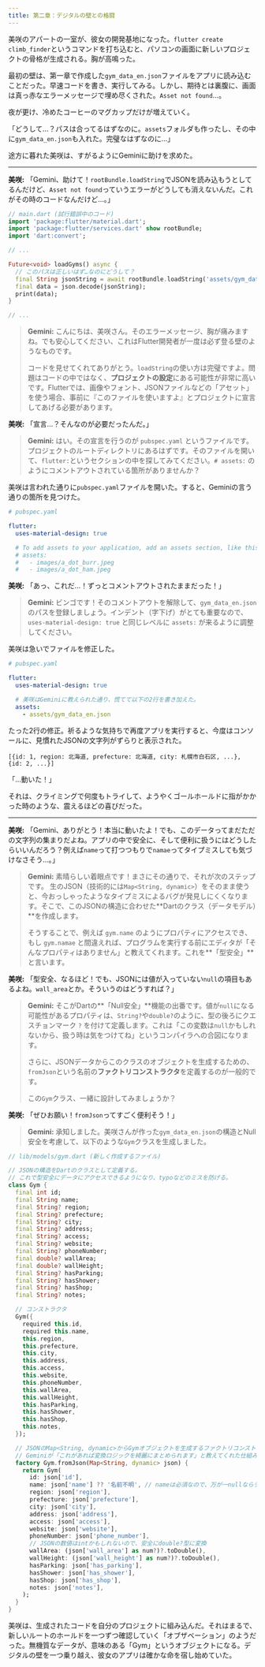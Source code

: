 ```yaml
---
title: 第二章：デジタルの壁との格闘
---
```


美咲のアパートの一室が、彼女の開発基地になった。`flutter create climb_finder`というコマンドを打ち込むと、パソコンの画面に新しいプロジェクトの骨格が生成される。胸が高鳴った。

最初の壁は、第一章で作成した`gym_data_en.json`ファイルをアプリに読み込むことだった。早速コードを書き、実行してみる。しかし、期待とは裏腹に、画面は真っ赤なエラーメッセージで埋め尽くされた。`Asset not found`…。

夜が更け、冷めたコーヒーのマグカップだけが増えていく。

「どうして…？パスは合ってるはずなのに。`assets`フォルダも作ったし、その中に`gym_data_en.json`も入れた。完璧なはずなのに…」

途方に暮れた美咲は、すがるようにGeminiに助けを求めた。

---

**美咲:**
「Gemini、助けて！`rootBundle.loadString`でJSONを読み込もうとしてるんだけど、`Asset not found`っていうエラーがどうしても消えないんだ。これがその時のコードなんだけど…。」

```dart
// main.dart (試行錯誤中のコード)
import 'package:flutter/material.dart';
import 'package:flutter/services.dart' show rootBundle;
import 'dart:convert';

// ...

Future<void> loadGyms() async {
  // このパスは正しいはず…なのにどうして？
  final String jsonString = await rootBundle.loadString('assets/gym_data_en.json');
  final data = json.decode(jsonString);
  print(data);
}

// ...
```

> **Gemini:**
> こんにちは、美咲さん。そのエラーメッセージ、胸が痛みますね。でも安心してください、これはFlutter開発者が一度は必ず登る壁のようなものです。
>
> コードを見せてくれてありがとう。`loadString`の使い方は完璧ですよ。問題はコードの中ではなく、**プロジェクトの設定**にある可能性が非常に高いです。Flutterでは、画像やフォント、JSONファイルなどの「アセット」を使う場合、事前に『このファイルを使いますよ』とプロジェクトに宣言してあげる必要があります。

**美咲:**
「宣言…？そんなのが必要だったんだ。」

> **Gemini:**
> はい。その宣言を行うのが `pubspec.yaml` というファイルです。プロジェクトのルートディレクトリにあるはずです。そのファイルを開いて、`flutter:`というセクションの中を探してみてください。`# assets:` のようにコメントアウトされている箇所がありませんか？

美咲は言われた通りに`pubspec.yaml`ファイルを開いた。すると、Geminiの言う通りの箇所を見つけた。

```yaml
# pubspec.yaml

flutter:
  uses-material-design: true

  # To add assets to your application, add an assets section, like this:
  # assets:
  #   - images/a_dot_burr.jpeg
  #   - images/a_dot_ham.jpeg
```

**美咲:**
「あっ、これだ…！ずっとコメントアウトされたままだった！」

> **Gemini:**
> ビンゴです！そのコメントアウトを解除して、`gym_data_en.json`のパスを登録しましょう。インデント（字下げ）がとても重要なので、`uses-material-design: true` と同じレベルに `assets:` が来るように調整してください。

美咲は急いでファイルを修正した。

```yaml
# pubspec.yaml

flutter:
  uses-material-design: true

  # 美咲はGeminiに教えられた通り、慌てて以下の2行を書き加えた。
  assets:
    - assets/gym_data_en.json
```

たった2行の修正。祈るような気持ちで再度アプリを実行すると、今度はコンソールに、見慣れたJSONの文字列がずらりと表示された。

```
[{id: 1, region: 北海道, prefecture: 北海道, city: 札幌市白石区, ...}, {id: 2, ...}]
```

「…動いた！」

それは、クライミングで何度もトライして、ようやくゴールホールドに指がかかった時のような、震えるほどの喜びだった。

---

**美咲:**
「Gemini、ありがとう！本当に動いたよ！でも、このデータってまだただの文字列の集まりだよね。アプリの中で安全に、そして便利に扱うにはどうしたらいいんだろう？例えば`name`って打つつもりで`namae`ってタイプミスしても気づけなさそう…。」

> **Gemini:**
> 素晴らしい着眼点です！まさにその通りで、それが次のステップです。
> 生のJSON（技術的には`Map<String, dynamic>`）をそのまま使うと、今おっしゃったようなタイプミスによるバグが発見しにくくなります。そこで、このJSONの構造に合わせた**Dartのクラス（データモデル）**を作成します。
>
> そうすることで、例えば `gym.name` のようにプロパティにアクセスでき、もし `gym.namae` と間違えれば、プログラムを実行する前にエディタが「そんなプロパティはありません」と教えてくれます。これを**「型安全」**と言います。

**美咲:**
「型安全、なるほど！でも、JSONには値が入っていない`null`の項目もあるよね。`wall_area`とか。そういうのはどうすれば？」

> **Gemini:**
> そこがDartの**「Null安全」**機能の出番です。値が`null`になる可能性があるプロパティは、`String?`や`double?`のように、型の後ろにクエスチョンマーク `?` を付けて定義します。これは「この変数は`null`かもしれないから、扱う時は気をつけてね」というコンパイラへの合図になります。
>
> さらに、JSONデータからこのクラスのオブジェクトを生成するための、`fromJson`という名前の**ファクトリコンストラクタ**を定義するのが一般的です。
>
> この`Gym`クラス、一緒に設計してみましょうか？

**美咲:**
「ぜひお願い！`fromJson`ってすごく便利そう！」

> **Gemini:**
> 承知しました。美咲さんが作った`gym_data_en.json`の構造とNull安全を考慮して、以下のような`Gym`クラスを生成しました。

```dart
// lib/models/gym.dart (新しく作成するファイル)

// JSONの構造をDartのクラスとして定義する。
// これで型安全にデータにアクセスできるようになり、typoなどのミスを防げる。
class Gym {
  final int id;
  final String name;
  final String? region;
  final String? prefecture;
  final String? city;
  final String? address;
  final String? access;
  final String? website;
  final String? phoneNumber;
  final double? wallArea;
  final double? wallHeight;
  final String? hasParking;
  final String? hasShower;
  final String? hasShop;
  final String? notes;

  // コンストラクタ
  Gym({
    required this.id,
    required this.name,
    this.region,
    this.prefecture,
    this.city,
    this.address,
    this.access,
    this.website,
    this.phoneNumber,
    this.wallArea,
    this.wallHeight,
    this.hasParking,
    this.hasShower,
    this.hasShop,
    this.notes,
  });

  // JSONのMap<String, dynamic>からGymオブジェクトを生成するファクトリコンストラクタ。
  // Geminiが「これがあれば変換ロジックを綺麗にまとめられます」と教えてくれた仕組み。
  factory Gym.fromJson(Map<String, dynamic> json) {
    return Gym(
      id: json['id'],
      name: json['name'] ?? '名前不明', // nameは必須なので、万が一nullならデフォルト値を入れる
      region: json['region'],
      prefecture: json['prefecture'],
      city: json['city'],
      address: json['address'],
      access: json['access'],
      website: json['website'],
      phoneNumber: json['phone_number'],
      // JSONの数値はintかもしれないので、安全にdouble?型に変換
      wallArea: (json['wall_area'] as num?)?.toDouble(), 
      wallHeight: (json['wall_height'] as num?)?.toDouble(),
      hasParking: json['has_parking'],
      hasShower: json['has_shower'],
      hasShop: json['has_shop'],
      notes: json['notes'],
    );
  }
}
```

美咲は、生成されたコードを自分のプロジェクトに組み込んだ。それはまるで、新しいルートのホールドを一つずつ確認していく「オブザベーション」のようだった。無機質なデータが、意味のある「Gym」というオブジェクトになる。デジタルの壁を一つ乗り越え、彼女のアプリは確かな命を宿し始めていた。